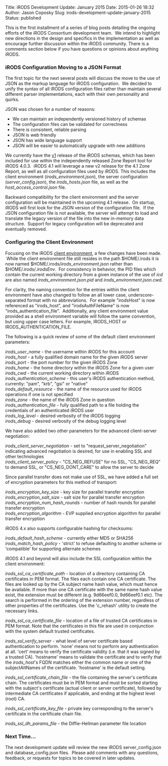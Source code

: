 Title: iRODS Development Update: January 2015
Date: 2015-01-26 18:32
Author: Jason Coposky
Slug: irods-development-update-january-2015
Status: published

This is the first installment of a series of blog posts detailing the
ongoing efforts of the iRODS Consortium development team.  We intend to
highlight new directions in the design and specifics in the
implementation as well as encourage further discussion within the iRODS
community. There is a comments section below if you have questions or
opinions about anything iRODS.

### iRODS Configuration Moving to a JSON Format

<!--more-->  
The first topic for the next several posts will discuss the move to the
use of JSON as the markup language for iRODS configuration.  We decided
to unify the syntax of all iRODS configuration files rather than
maintain several different parser implementations, each with their own
personality and quirks.

JSON was chosen for a number of reasons:

-   We can maintain an independently versioned history of schemas
-   The configuration files can be validated for correctness
-   There is consistent, reliable parsing
-   JSON is web friendly
-   JSON has wide language support
-   JSON will be easier to automatically upgrade with new additions

We currently have
the [v1](https://github.com/irods/irods_schema_configuration/tree/master/v1 "v1") release
of the iRODS schemas, which has been included for use within the
independently released Zone Report tool for iRODS 4.0.3.  iRODS 4.1 will
leverage a new v2 release for the 4.1 Zone Report, as well as all
configuration files used by iRODS. This includes the client environment
(*irods\_environment.json*), the server configuration
(*server\_config.json*), the *irods\_hosts.json* file, as well as the
*host\_access\_control.json* file.

Backward compatibility for the client environment and the server
configuration will be maintained in the upcoming 4.1 release.  On
startup, iRODS will first look for the JSON version of the configuration
file.  If the JSON configuration file is not available, the server will
attempt to load and translate the legacy version of the file into the
new in-memory data structure.  Support for legacy configuration will be
deprecated and eventually removed.

### Configuring the Client Environment

Focusing on the iRODS [client
environment](https://github.com/irods/irods_schema_configuration/blob/master/v1/service_account_environment.json "client environment"),
a few changes have been made.  While the client environment file still
resides in the path \$HOME/.irods it is now named
\$HOME/.irods/*irods\_environment.json* rather than
\$HOME/.irods/*.irodsEnv*.  For consistency in behavior, the PID files
which contain the current working directory from a given instance of the
use of *icd* are also named *irods\_environment.json.pid* and
*irods\_environment.json.cwd*.

For clarity, the naming convention for the entries within the client
environment have also changed to follow an all lower case,
underscore-separated format with no abbreviations.  For example
"irodsHost" is now referenced as "irods\_host", and "irodsAuthFileName"
is now "irods\_authentication\_file".  Additionally, any client
environment value provided as a shell environment variable will follow
the same convention, but using upper case letters. For example,
IRODS\_HOST or IRODS\_AUTHENTICATION\_FILE.

The following is a quick review of some of the default client
environment parameters:

*irods\_user\_name* - the username within iRODS for this account  
*irods\_host* - a fully qualified domain name for the given iRODS
server  
*irods\_port* - the port number for the given iRODS Zone  
*irods\_home* - the home directory within the iRODS Zone for a given
user  
*irods\_cwd* - the current working directory within iRODS  
*irods\_authentication\_scheme* - this user's iRODS authentication
method, currently: "pam", "krb", "gsi" or "native"  
*irods\_default\_resource* - the name of the resource used for iRODS
operations if one is not specified  
*irods\_zone* - the name of the iRODS Zone in question  
*irods\_authentication\_file* - fully qualified path to a file holding
the credentials of an authenticated iRODS user  
*irods\_log\_level* - desired verbosity of the iRODS logging  
*irods\_debug* - desired verbosity of the debug logging level

We have also added two other parameters for the advanced client-server
negotiation:

*irods\_client\_server\_negotiation* - set to
"request\_server\_negotiation" indicating advanced negotiation is
desired, for use in enabling SSL and other technologies  
*irods\_client\_server\_policy* - "CS\_NEG\_REFUSE" for no SSL,
"CS\_NEG\_REQ" to demand SSL, or "CS\_NEG\_DONT\_CARE" to allow the
server to decide

Since parallel transfer does not make use of SSL, we have added a full
set of encryption parameters for this method of transport:

*irods\_encryption\_key\_size* - key size for parallel transfer
encryption  
*irods\_encryption\_salt\_size* - salt size for parallel transfer
encryption  
*irods\_encryption\_num\_hash\_rounds* - number of hash rounds for
parallel transfer encryption  
*irods\_encryption\_algorithm* - EVP supplied encryption algorithm for
parallel transfer encryption

iRODS 4.x also supports configurable hashing for checksums:

*irods\_default\_hash\_scheme* - currently either MD5 or SHA256  
*irods\_match\_hash\_policy* - 'strict' to refuse defaulting to another
scheme or 'compatible' for supporting alternate schemes

iRODS 4.1 and beyond will also include the SSL configuration within the
client environment:

*irods\_ssl\_ca\_certificate\_path* - location of a directory containing
CA certificates in PEM format. The files each contain one CA
certificate. The files are looked up by the CA subject name hash value,
which must hence be available. If more than one CA certificate with the
same name hash value exist, the extension must be different (e.g.
9d66eef0.0, 9d66eef0.1 etc). The search is performed in the ordering of
the extension number, regardless of other properties of the
certificates. Use the 'c\_rehash' utility to create the necessary links.

*irods\_ssl\_ca\_certificate\_file* - location of a file of trusted CA
certificates in PEM format. Note that the certificates in this file are
used in conjunction with the system default trusted certificates.

*irods\_ssl\_verify\_server* - what level of server certificate based
authentication to perform. 'none' means not to perform any
authentication at all. 'cert' means to verify the certificate validity
(i.e. that it was signed by a trusted CA). 'hostname' means to validate
the certificate and to verify that the *irods\_host*'s FQDN matches
either the common name or one of the subjectAltNames of the certificate.
'hostname' is the default setting.

*irods\_ssl\_certificate\_chain\_file* - the file containing the
server's certificate chain. The certificates must be in PEM format and
must be sorted starting with the subject's certificate (actual client or
server certificate), followed by intermediate CA certificates if
applicable, and ending at the highest level (root) CA.

*irods\_ssl\_certificate\_key\_file* - private key corresponding to the
server's certificate in the certificate chain file.

*irods\_ssl\_dh\_params\_file* - the Diffie-Hellman parameter file
location

### Next Time...

The next development update will review the new iRODS
server\_config.json and database\_config.json files.  Please add
comments with any questions, feedback, or requests for topics to be
covered in later updates.
